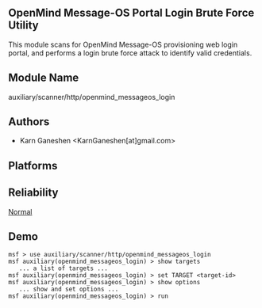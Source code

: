 ## OpenMind Message-OS Portal Login Brute Force Utility

This module scans for OpenMind Message-OS provisioning web 
login portal, and performs a login brute force attack to 
identify valid credentials.


## Module Name
auxiliary/scanner/http/openmind_messageos_login

## Authors
* Karn Ganeshen <KarnGaneshen[at]gmail.com>





## Platforms


## Reliability
[Normal](https://github.com/rapid7/metasploit-framework/wiki/Exploit-Ranking)

## Demo

```
msf > use auxiliary/scanner/http/openmind_messageos_login
msf auxiliary(openmind_messageos_login) > show targets
   ... a list of targets ...
msf auxiliary(openmind_messageos_login) > set TARGET <target-id>
msf auxiliary(openmind_messageos_login) > show options
   ... show and set options ...
msf auxiliary(openmind_messageos_login) > run
```
    
    
